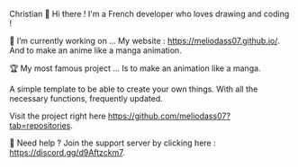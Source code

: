 Christian 🎨
Hi there ! I'm a French developer who loves drawing and coding !

🔭 I’m currently working on ...
My website : https://meliodass07.github.io/. And to make an anime like a manga animation.

🏆 My most famous project ...
Is to make an animation like a manga.

A simple template to be able to create your own things. With all the necessary functions, frequently updated.

Visit the project right here https://github.com/meliodass07?tab=repositories.

🏓 Need help ?
Join the support server by clicking here : https://discord.gg/d9Aftzckm7.
